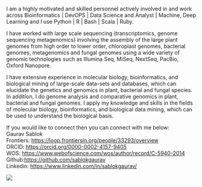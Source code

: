I am a highly motivated and skilled personnel actively involved in and work across Bioinformatics | DevOPS | Data Science and Analyst | Machine, Deep Learning and I use Python | R | Bash | Scala | Ruby.   

I have worked with large scale sequencing (transcriptomics, genome sequencing metagenomics) involving the assembly of the large plant genomes from high order to lower order, chloroplast genomes, bacterial genomes, metagenomics and fungal genomes using a wide variety of genomic technologies such as Illumina Seq, MiSeq, NextSeq, PacBio, Oxford Nanopore. 

I have extensive experience in molecular biology, bioinformatics, and biological mining of large-scale data-sets and databases, which can elucidate the genetics and genomics in plant, bacterial and fungal species. In addition, I do genome analysis and comparative genomics in plant, bacterial and fungal genomes. I apply my knowledge and skills in the fields of molecular biology, bioinformatics, and biological data mining, which can be used to understand the biological basis. 

If you would like to connect then you can connect with me below: \
Gaurav Sablok \
Frontiers: https://loop.frontiersin.org/people/33293/overview \
ORCID: https://orcid.org/0000-0002-4157-9405 \
WOS: https://www.webofscience.com/wos/author/record/C-5940-2014 \
Github:https://github.com/sablokgaurav \
Linkedin: https://www.linkedin.com/in/sablokgaurav/ 

![](https://raw.githubusercontent.com/sablokgaurav/githubreadstats/master/generated/overview.svg#gh-light-mode-only)
